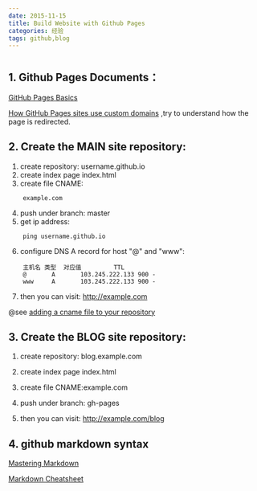 ```yaml
---
date: 2015-11-15
title: Build Website with Github Pages
categories: 经验
tags: github,blog
---
```

# 

## 1. Github Pages Documents：

[GitHub Pages Basics](https://help.github.com/categories/github-pages-basics/)

[How GitHub Pages sites use custom domains](https://help.github.com/articles/about-custom-domains-for-github-pages-sites/)
,try to understand how the page is redirected.
		
## 2. Create the MAIN site repository:
1. create repository: username.github.io
2. create index page index.html
3. create file CNAME:
```
	example.com
```	
4. push under branch: master
5. get ip address:
```
    ping username.github.io
```
6. configure DNS A record for host "@" and "www":
```	
    主机名	类型	对应值			TTL
    @		A		103.245.222.133	900	-	
    www		A		103.245.222.133	900	-
```
7. then you can visit: http://example.com

@see [adding a cname file to your repository](https://help.github.com/articles/adding-a-cname-file-to-your-repository/)

## 3. Create the BLOG site repository:

1. create repository: blog.example.com

2. create index page index.html

3. create file CNAME:example.com

4. push under branch: gh-pages

5. then you can visit: http://example.com/blog

## 4. github markdown syntax

[Mastering Markdown](https://guides.github.com/features/mastering-markdown/)

[Markdown Cheatsheet](https://github.com/adam-p/markdown-here/wiki/Markdown-Cheatsheet)



